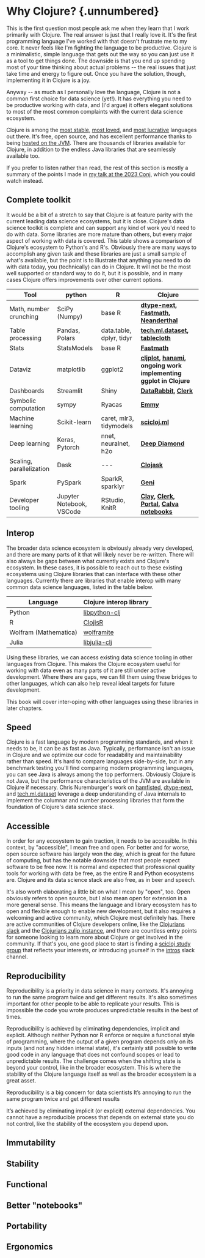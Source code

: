 # Why Clojure? {.unnumbered}

This is the first question most people ask me when they learn that I work primarily with Clojure. The real answer is just that I really love it. It's the first programming language I've worked with that doesn't frustrate me to my core. It never feels like I'm fighting the language to be productive. Clojure is a minimalistic, simple language that gets out the way so you can just use it as a tool to get things done. The downside is that you end up spending most of your time thinking about actual problems -- the real issues that just take time and energy to figure out. Once you have the solution, though, implementing it in Clojure is a joy.

Anyway -- as much as I personally love the language, Clojure is not a common first choice for data science (yet!). It has everything you need to be productive working with data, and (I'd argue) it offers elegant solutions to most of the most common complaints with the current data science ecosystem.

Clojure is among the [most stable](https://dl.acm.org/doi/10.1145/3386321), [most loved](https://insights.stackoverflow.com/survey/2021#section-most-loved-dreaded-and-wanted-programming-scripting-and-markup-languages), and [most lucrative](https://insights.stackoverflow.com/survey/2021#section-salary-salary-and-experience-by-language) languages out there. It's free, open source, and has excellent performance thanks to being [hosted on the JVM](https://clojure.org/about/jvm_hosted). There are thousands of libraries available for Clojure, in addition to the endless Java libraries that are seamlessly available too.

If you prefer to listen rather than read, the rest of this section is mostly a summary of the points I made in [my talk at the 2023 Conj](https://www.youtube.com/watch?v=MguatDl5u2Q), which you could watch instead.

## Complete toolkit

It would be a bit of a stretch to say that Clojure is at feature parity with the current leading data science ecosystems, but it is close. Clojure's data science toolkit is complete and can support any kind of work you'd need to do with data. Some libraries are more mature than others, but every major aspect of working with data is covered. This table shows a comparison of Clojure's ecosystem to Python's and R's. Obviously there are many ways to accomplish any given task and these libraries are just a small sample of what's available, but the point is to illustrate that anything you need to do with data today, you (technically) can do in Clojure. It will not be the most well supported or standard way to do it, but it is possible, and in many cases Clojure offers improvements over other current options.

| Tool                     | python                   | R                        | Clojure                                                 |
|--------------------------|--------------------------|--------------------------|---------------------------------------------------------|
| Math, number crunching   | SciPy (Numpy)            | base R                   | **[dtype-next](https://github.com/cnuernber/dtype-next), [Fastmath](https://github.com/generateme/fastmath), [Neanderthal](https://github.com/uncomplicate/neanderthal)** |
| Table processing         | Pandas, Polars           | data.table, dplyr, tidyr | **[tech.ml.dataset](https://github.com/techascent/tech.ml.dataset), [tablecloth](https://github.com/scicloj/tablecloth)** |
| Stats                    | StatsModels              | base R                   | **[Fastmath](https://github.com/generateme/fastmath)** |
| Dataviz                  | matplotlib               | ggplot2                  | **[cljplot](https://github.com/generateme/cljplot), [hanami](https://github.com/jsa-aerial/hanami/), ongoing work implementing ggplot in Clojure** |
| Dashboards               | Streamlit                | Shiny                    | **[DataRabbit](https://www.datarabbit.com), [Clerk](https://clerk.vision)** |
| Symbolic computation     | sympy                    | Ryacas                   | **[Emmy](https://github.com/mentat-collective/emmy)**
| Machine learning         | Scikit-learn             | caret, mlr3, tidymodels  | **[scicloj.ml](https://github.com/scicloj/scicloj.ml)** |
| Deep learning            | Keras, Pytorch           | nnet, neuralnet, h2o     | **[Deep Diamond](https://github.com/uncomplicate/deep-diamond)** |
| Scaling, parallelization | Dask                     | ---                      | **[Clojask](https://github.com/clojure-finance/clojask)** |
| Spark                    | PySpark                  | SparkR, sparklyr         | **[Geni](https://github.com/zero-one-group/geni)** |
| Developer tooling        | Jupyter Notebook, VSCode | RStudio, KnitR           | **[Clay](https://github.com/scicloj/clay), [Clerk](https://clerk.vision), [Portal](https://github.com/djblue/portal), [Calva notebooks](https://calva.io/notebooks/)** |

## Interop

The broader data science ecosystem is obviously already very developed, and there are many parts of it that will likely never be re-written. There will also always be gaps between what currently exists and Clojure's ecosystem. In these cases, it is possible to reach out to these existing ecosystems using Clojure libraries that can interface with these other languages. Currently there are libraries that enable interop with many common data science languages, listed in the table below.

| Language | Clojure interop library |
|----------|-------------------------|
| Python | [libpython-clj](https://github.com/clj-python/libpython-clj) |
| R | [ClojisR](https://github.com/scicloj/clojisr) |
| Wolfram (Mathematica) | [wolframite](https://github.com/scicloj/wolframite) |
| Julia | [libjulia-clj](https://github.com/cnuernber/libjulia-clj) |

Using these libraries, we can access existing data science tooling in other languages from Clojure. This makes the Clojure ecosystem useful for working with data even as many parts of it are still under active development. Where there are gaps, we can fill them using these bridges to other languages, which can also help reveal ideal targets for future development.

This book will cover inter-oping with other languages using these libraries in later chapters.

## Speed

Clojure is a fast language by modern programming standards, and when it needs to be, it can be as fast as Java. Typically, performance isn't an issue in Clojure and we optimize our code for readability and maintainability rather than speed. It's hard to compare languages side-by-side, but in any benchmark testing you'll find comparing modern programming languages, you can see Java is always among the top performers. Obviously Clojure is not Java, but the performance characteristics of the JVM are available in Clojure if necessary. Chris Nuremburger's work on [hamfisted](), [dtype-next](), and [tech.ml.dataset]() leverage a deep understanding of Java internals to implement the columnar and number processing libraries that form the foundation of Clojure's data science stack.

## Accessible

In order for any ecosystem to gain traction, it needs to be accessible. In this context, by "accessible", I mean free and open. For better and for worse, open source software has largely won the day, which is great for the future of computing, but has the notable downside that most people expect software to be free now. It is normal and expected that professional quality tools for working with data be free, as the entire R and Python ecosystems are. Clojure and its data science stack are also free, as in beer and speech.

It's also worth elaborating a little bit on what I mean by "open", too. Open obviously refers to open source, but I also mean open for extension in a more general sense. This means the language and library ecosystem has to open and flexible enough to enable new development, but it also requires a welcoming and active community, which Clojure most definitely has. There are active communities of Clojure developers online, like the [Clojurians slack]() and the [Clojurians zulip instance](), and there are countless entry points for someone looking to learn more about Clojure or get involved in the community. If that's you, one good place to start is finding a [scicloj study group]() that reflects your interests, or introducing yourself in the [intros]() slack channel.

## Reproducibility

Reproducibility is a priority in data science in many contexts. It's annoying to run the same program twice and get different results. It's also sometimes important for other people to be able to replicate your results. This is impossible the code you wrote produces unpredictable results in the best of times.

Reproducibility is achieved by eliminating dependencies, implicit and explicit. Although neither Python nor R enforce or require a functional style of programming, where the output of a given program depends only on its inputs (and not any hidden internal state), it's certainly still possible to write good code in any language that does not confound scopes or lead to unpredictable results. The challenge comes when the shifting state is beyond your control, like in the broader ecosystem. This is where the stability of the Clojure language itself as well as the broader ecosystem is a great asset.



Reproducibility is a big concern for data scientists
It’s annoying to run the same program twice and get different results

It’s achieved by eliminating implicit (or explicit) external dependencies.
You cannot have a reproducible process that depends on external state you do not control, like the stability of the ecosystem you depend upon.


## Immutability

## Stability

## Functional

## Better "notebooks"

## Portability

## Ergonomics
